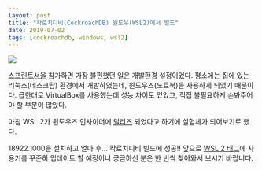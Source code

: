 ```yaml
---
layout: post
title: "칵로치디비(CockroachDB) 윈도우(WSL2)에서 빌드"
date: 2019-07-02
tags: [cockroachdb, windows, wsl2]
---
```


![](/assets/post/2019-07-02-windows-wsl2-cockroachdb/cockroachdb-on-windows.jpg)

[스프린트서울](/2019/06/30/first-sprintseoul.html) 참가하면 가장 불편했던 일은 개발환경 설정이었다. 평소에는 집에 있는 리눅스(데스크탑) 환경에서 개발하였는데, 윈도우즈(노트북)을 사용하게 되었기 때문이다. 급한대로 VirtualBox를 사용했는데 성능 차이도 있었고, 직접 불필요하게 손봐주어야 할 부분이 많았다.

마침 WSL 2가 윈도우즈 인사이더에 [릴리즈](https://devblogs.microsoft.com/commandline/wsl-2-is-now-available-in-windows-insiders/) 되었다고 하기에 실험체가 되어보기로 했다.

18922.1000을 설치하고 얼마 후... 칵로치디비 빌드에 성공!! 앞으로 [WSL 2 태그](https://marsettler.com/tags/wsl2/)에 사용기를 꾸준히 업데이트 할 예정이니 궁금하신 분은 한 번씩 찾아와서 보시기 바랍니다.
